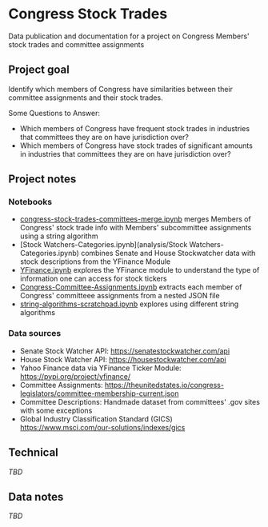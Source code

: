 # Congress Stock Trades

Data publication and documentation for a project on Congress Members' stock trades and committee assignments


## Project goal

Identify which members of Congress have similarities between their committee assignments and their stock trades.

Some Questions to Answer:
* Which members of Congress have frequent stock trades in industries that committees they are on have jurisdiction over?
* Which members of Congress have stock trades of significant amounts in industries that committees they are on have jurisdiction over?


## Project notes
### Notebooks

* [congress-stock-trades-committees-merge.ipynb](analysis/congress-stock-trades-committees-merge.ipynb) merges Members of Congress' stock trade info with Members' subcommittee assignments using a string algorithm
* [Stock Watchers-Categories.ipynb](analysis/Stock Watchers-Categories.ipynb) combines Senate and House Stockwatcher data with stock descriptions from the YFinance Module
* [YFinance.ipynb](analysis/YFinance.ipynb) explores the YFinance module to understand the type of information one can access for stock tickers
* [Congress-Committee-Assignments.ipynb](analysis/Congress-Committee-Assignments.ipynb) extracts each member of Congress' committeee assignments from a nested JSON file 
* [string-algorithms-scratchpad.ipynb](analysis/string-algorithms-scratchpad.ipynb) explores using different string algorithms

### Data sources

* Senate Stock Watcher API: https://senatestockwatcher.com/api 
* House Stock Watcher API: https://housestockwatcher.com/api
* Yahoo Finance data via YFinance Ticker Module: https://pypi.org/project/yfinance/
* Committee Assignments: https://theunitedstates.io/congress-legislators/committee-membership-current.json
* Committee Descriptions: Handmade dataset from committees' .gov sites with some exceptions
* Global Industry Classification Standard (GICS) https://www.msci.com/our-solutions/indexes/gics


## Technical

*TBD*


## Data notes

*TBD*
